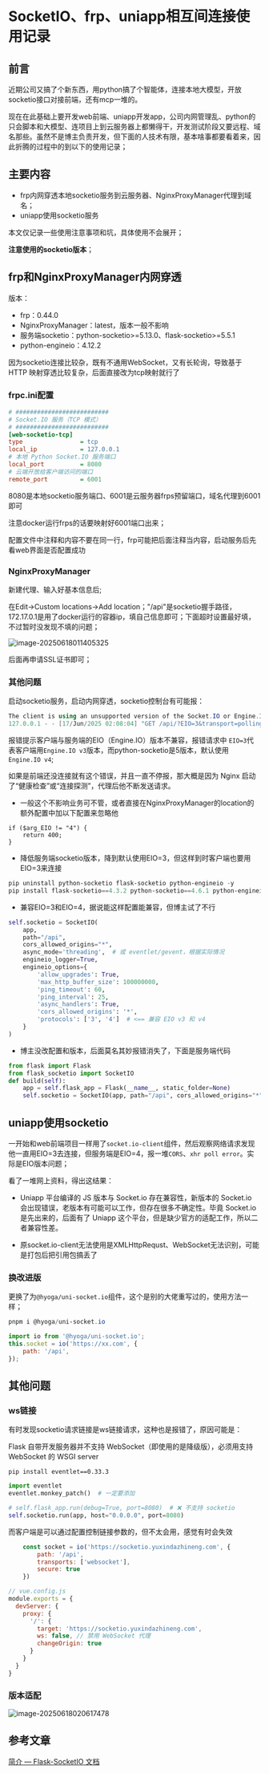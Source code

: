 # SocketIO、frp、uniapp相互间连接使用记录

## 前言

近期公司又搞了个新东西，用python搞了个智能体，连接本地大模型，开放socketio接口对接前端，还有mcp一堆的。

现在在此基础上要开发web前端、uniapp开发app，公司内网管理乱、python的只会脚本和大模型、连项目上到云服务器上都懒得干，开发测试阶段又要远程、域名那些。虽然不是博主负责开发，但下面的人技术有限，基本啥事都要看着来，因此折腾的过程中的到以下的使用记录；

## 主要内容

- frp内网穿透本地socketio服务到云服务器、NginxProxyManager代理到域名；
- uniapp使用socketio服务

本文仅记录一些使用注意事项和坑，具体使用不会展开；

**注意使用的socketio版本**；

## frp和NginxProxyManager内网穿透

版本：

- frp：0.44.0
- NginxProxyManager：latest，版本一般不影响
- 服务端socketio：python-socketio>=5.13.0、flask-socketio>=5.5.1
- python-engineio：4.12.2

因为socketio连接比较杂，既有不通用WebSocket，又有长轮询，导致基于HTTP 映射穿透比较复杂，后面直接改为tcp映射就行了

### frpc.ini配置

```ini
# ##########################
# Socket.IO 服务（TCP 模式）
# ##########################
[web-socketio-tcp]
type                = tcp
local_ip            = 127.0.0.1
# 本地 Python Socket.IO 服务端口
local_port          = 8080
# 云端开放给客户端访问的端口
remote_port         = 6001
```

8080是本地socketio服务端口、6001是云服务器frps预留端口，域名代理到6001即可

注意docker运行frps的话要映射好6001端口出来；

配置文件中注释和内容不要在同一行，frp可能把后面注释当内容，启动服务后先看web界面是否配置成功

### NginxProxyManager

新建代理、输入好基本信息后;

在Edit->Custom locations->Add location；"/api"是socketio握手路径，172.17.0.1是用了docker运行的容器ip，填自己信息即可；下面超时设置最好填，不过暂时没发现不填的问题；

![image-20250618011405325](https://www.img.liy1900.xyz/www/ty/image-20250618011405325.png)

后面再申请SSL证书即可；

### 其他问题

启动socketio服务，启动内网穿透，socketio控制台有可能报：

```powershell
The client is using an unsupported version of the Socket.IO or Engine.IO protocols (further occurrences of this error will be logged with level INFO)
127.0.0.1 - - [17/Jun/2025 02:08:04] "GET /api/?EIO=3&transport=polling&t=PTvxGM1 HTTP/1.1" 400 -
```

报错提示客户端与服务端的EIO（Engine.IO）版本不兼容，报错请求中 `EIO=3`代表客户端用`Engine.IO v3`版本，而python-socketio是5版本，默认使用`Engine.IO v4`;

如果是前端还没连接就有这个错误，并且一直不停报，那大概是因为 Nginx 启动了“健康检查”或“连接探测”，代理后他不断发送请求。

- 一般这个不影响业务可不管，或者直接在NginxProxyManager的location的额外配置中加以下配置来忽略他

```
if ($arg_EIO != "4") {
    return 400;
}
```

- 降低服务端socketio版本，降到默认使用EIO=3，但这样到时客户端也要用EIO=3来连接

```powershell
pip uninstall python-socketio flask-socketio python-engineio -y
pip install flask-socketio==4.3.2 python-socketio==4.6.1 python-engineio==3.13.2
```

- 兼容EIO=3和EIO=4，据说能这样配置能兼容，但博主试了不行

```python
self.socketio = SocketIO(
    app,
    path="/api",
    cors_allowed_origins="*",
    async_mode='threading',  # 或 eventlet/gevent，根据实际情况
    engineio_logger=True,
    engineio_options={
        'allow_upgrades': True,
        'max_http_buffer_size': 100000000,
        'ping_timeout': 60,
        'ping_interval': 25,
        'async_handlers': True,
        'cors_allowed_origins': '*',
        'protocols': ['3', '4']  # <== 兼容 EIO v3 和 v4
    }
)
```

- 博主没改配置和版本，后面莫名其妙报错消失了，下面是服务端代码

```python
from flask import Flask
from flask_socketio import SocketIO
def build(self):
	app = self.flask_app = Flask(__name__, static_folder=None)
	self.socketio = SocketIO(app, path="/api", cors_allowed_origins="*")
```

## uniapp使用socketio

一开始和web前端项目一样用了`socket.io-client`组件，然后观察网络请求发现他一直用EIO=3去连接，但服务端是EIO=4，报一堆`CORS`、`xhr poll error`。实际是EIO版本问题；

看了一堆网上资料，得出这结果：

- Uniapp 平台编译的 JS 版本与 Socket.io 存在兼容性，新版本的 Socket.io 会出现错误，老版本有可能可以工作，但存在很多不确定性。毕竟 Socket.io 是先出来的，后面有了 Uniapp 这个平台，但是缺少官方的适配工作，所以二者兼容性差。

- 原socket.io-client无法使用是XMLHttpRequst、WebSocket无法识别，可能是打包后把引用包搞丢了

### 换改进版

更换了为`@hyoga/uni-socket.io`组件，这个是别的大佬重写过的，使用方法一样；

```powershell
pnpm i @hyoga/uni-socket.io
```

```javascript
import io from '@hyoga/uni-socket.io';
this.socket = io('https://xx.com', {
	path: '/api',
});
```

## 其他问题

### ws链接

有时发现socketio请求链接是ws链接请求，这种也是报错了，原因可能是：

Flask 自带开发服务器并不支持 WebSocket（即使用的是降级版），必须用支持 WebSocket 的 WSGI server

```
pip install eventlet==0.33.3
```

```python
import eventlet
eventlet.monkey_patch()  # 一定要添加

# self.flask_app.run(debug=True, port=8080)  # ❌ 不支持 socketio
self.socketio.run(app, host="0.0.0.0", port=8080)

```

而客户端是可以通过配置控制链接参数的，但不太会用，感觉有时会失效

```js
    const socket = io('https://socketio.yuxindazhineng.com', {
        path: '/api',
        transports: ['websocket'],
        secure: true
    })
```

```javascript
// vue.config.js
module.exports = {
  devServer: {
    proxy: {
      '/': {
        target: 'https://socketio.yuxindazhineng.com',
        ws: false, // 禁用 WebSocket 代理
        changeOrigin: true
      }
    }
  }
}
```

### 版本适配

![image-20250618020617478](https://www.img.liy1900.xyz/www/ty/image-20250618020617478.png)

## 参考文章

[简介 — Flask-SocketIO 文档](https://flask-socketio.readthedocs.io/en/latest/intro.html#version-compatibility)